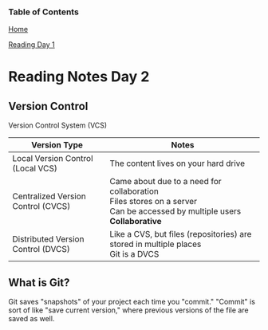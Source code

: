 ### Table of Contents
[Home](README.md)

[Reading Day 1](read02.md)

# Reading Notes Day 2

## Version Control

Version Control System (VCS)

Version Type | Notes
------------ | -------------
Local Version Control (Local VCS) | The content lives on your hard drive
Centralized Version Control (CVCS) | Came about due to a need for collaboration <br> Files stores on a server <br> Can be accessed by multiple users <br> **Collaborative**
Distributed Version Control (DVCS) | Like a CVS, but files (repositories) are stored in multiple places <br> Git is a DVCS

## What is Git?

Git saves "snapshots" of your project each time you "commit." "Commit" is sort of like "save current version," where previous versions of the file are saved as well. 
